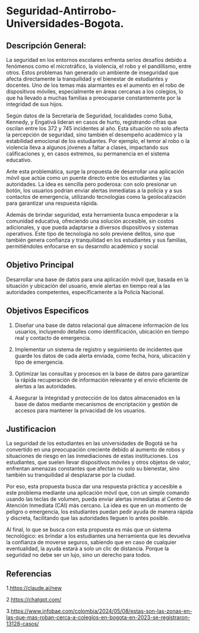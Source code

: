 # Seguridad-Antirrobo-Universidades-Bogota.
## Descripción General:

La seguridad en los entornos escolares enfrenta serios desafíos debido a fenómenos como el microtráfico, la violencia, el robo y el pandillismo, entre otros. Estos problemas han generado un ambiente de inseguridad que afecta directamente la tranquilidad y el bienestar de estudiantes y docentes. Uno de los temas más alarmantes es el aumento en el robo de dispositivos móviles, especialmente en áreas cercanas a los colegios, lo que ha llevado a muchas familias a preocuparse constantemente por la integridad de sus hijos.

Según datos de la Secretaría de Seguridad, localidades como Suba, Kennedy, y Engativá lideran en casos de hurto, registrando cifras que oscilan entre los 372 y 745 incidentes al año. Esta situación no solo afecta la percepción de seguridad, sino también el desempeño académico y la estabilidad emocional de los estudiantes. Por ejemplo, el temor al robo o la violencia lleva a algunos jóvenes a faltar a clases, impactando sus calificaciones y, en casos extremos, su permanencia en el sistema educativo.

Ante esta problemática, surge la propuesta de desarrollar una aplicación móvil que actúe como un puente directo entre los estudiantes y las autoridades. La idea es sencilla pero poderosa: con solo presionar un botón, los usuarios podrían enviar alertas inmediatas a la policía y a sus contactos de emergencia, utilizando tecnologías como la geolocalización para garantizar una respuesta rápida.

Además de brindar seguridad, esta herramienta busca empoderar a la comunidad educativa, ofreciendo una solución accesible, sin costos adicionales, y que pueda adaptarse a diversos dispositivos y sistemas operativos. Este tipo de tecnología no solo previene delitos, sino que también genera confianza y tranquilidad en los estudiantes y sus familias, permitiéndoles enfocarse en su desarrollo académico y social

## Objetivo Principal 

Desarrollar una base de datos para una aplicación móvil que, basada en la situación y ubicación del usuario, envíe alertas en tiempo real a las autoridades competentes, específicamente a la Policía Nacional.

## Objetivos Especificos

1. Diseñar una base de datos relacional que almacene información de los usuarios, incluyendo detalles como identificación, ubicación en tiempo real y contacto de emergencia.

2. Implementar un sistema de registro y seguimiento de incidentes que guarde los datos de cada alerta enviada, como fecha, hora, ubicación y tipo de emergencia.

3. Optimizar las consultas y procesos en la base de datos para garantizar la rápida recuperación de información relevante y el envío eficiente de alertas a las autoridades.

4. Asegurar la integridad y protección de los datos almacenados en la base de datos mediante mecanismos de encriptación y gestión de accesos para mantener la privacidad de los usuarios.

## Justificacion

La seguridad de los estudiantes en las universidades de Bogotá se ha convertido en una preocupación creciente debido al aumento de robos y situaciones de riesgo en las inmediaciones de estas instituciones. Los estudiantes, que suelen llevar dispositivos móviles y otros objetos de valor, enfrentan amenazas constantes que afectan no solo su bienestar, sino también su tranquilidad al desplazarse por la ciudad.

Por eso, esta propuesta busca dar una respuesta práctica y accesible a este problema mediante una aplicación móvil que, con un simple comando usando las teclas de volumen, pueda enviar alertas inmediatas al Centro de Atención Inmediata (CAI) más cercano. La idea es que en un momento de peligro o emergencia, los estudiantes puedan pedir ayuda de manera rápida y discreta, facilitando que las autoridades lleguen lo antes posible.

Al final, lo que se busca con esta propuesta es más que un sistema tecnológico: es brindar a los estudiantes una herramienta que les devuelva la confianza de moverse seguros, sabiendo que en caso de cualquier eventualidad, la ayuda estará a solo un clic de distancia. Porque la seguridad no debe ser un lujo, sino un derecho para todos.


## Referencias
1.https://claude.ai/new

2.https://chatgpt.com/

3.https://www.infobae.com/colombia/2024/05/08/estas-son-las-zonas-en-las-que-mas-roban-cerca-a-colegios-en-bogota-en-2023-se-registraron-13128-casos/
